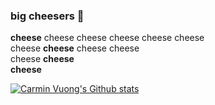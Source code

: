 ### big cheesers 👋

<b>cheese</b> cheese cheese cheese cheese cheese <br>
cheese <b>cheese</b> cheese cheese  <br>
cheese <b>cheese</b>  <br>
<b>cheese</b> 

<!--
**carminvuong/carminvuong** is a ✨ _special_ ✨ repository because its `README.md` (this file) appears on your GitHub profile.

Here are some ideas to get you started:

- 🔭 I’m currently working on ...
- 🌱 I’m currently learning ...
- 👯 I’m looking to collaborate on ...
- 🤔 I’m looking for help with ...
- 💬 Ask me about ...
- 📫 How to reach me: ...
- 😄 Pronouns: ...
- ⚡ Fun fact: ...
-->
[![Carmin Vuong's Github stats](https://github-readme-stats.vercel.app/api?username=carminvuong)](https://github.com/carminvuong/github-readme-stats)

